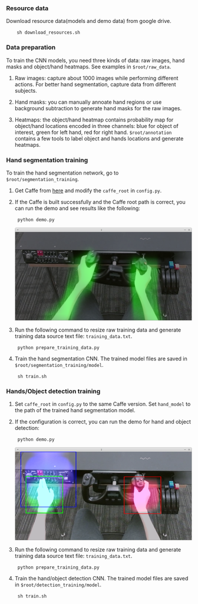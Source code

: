 ### Resource data
Download resource data(models and demo data) from google drive.

        sh download_resources.sh

### Data preparation
To train the CNN models, you need three kinds of data: raw images, hand masks and object/hand heatmaps. See examples in `$root/raw_data`.

1. Raw images: capture about 1000 images while performing different actions. For better hand segmentation, capture data from different subjects.

2. Hand masks: you can manually annoate hand regions or use background subtraction to generate hand masks for the raw images. 

3. Heatmaps: the object/hand heatmap contains probability map for object/hand locations encoded in three channels: blue for object of interest, green for left hand, red for right hand. `$root/annotation` contains a few tools to label object and hands locations and generate heatmaps.

### Hand segmentation training
To train the hand segmentation network, go to `$root/segmentation_training`.

1. Get Caffe from [here](https://github.com/minghuam/caffe-dev) and modify the `caffe_root` in `config.py`.

2. If the Caffe is built successfully and the Caffe root path is correct, you can run the demo and see results like the following:

        python demo.py

    ![Alt text](https://github.com/minghuam/HODM/blob/master/segmentation_training/demo_data/demo.png)

3. Run the following command to resize raw training data and generate training data source text file: `training_data.txt`.
        
        python prepare_training_data.py

4. Train the hand segmentation CNN. The trained model files are saved in `$root/segmentation_training/model`.

        sh train.sh
        

### Hands/Object detection training

1. Set `caffe_root` in `config.py` to the same Caffe version. Set `hand_model` to the path of the trained hand segmentation model.

2. If the configuration is correct, you can run the demo for hand and object detection:
        
        python demo.py

    ![Alt text](https://github.com/minghuam/HODM/blob/master/detection_training/demo_data/demo.png)
        
3. Run the following command to resize raw training data and generate training data source text file: `training_data.txt`.
        
        python prepare_training_data.py

4. Train the hand/object detection CNN. The trained model files are saved in `$root/detection_training/model`.

        sh train.sh
